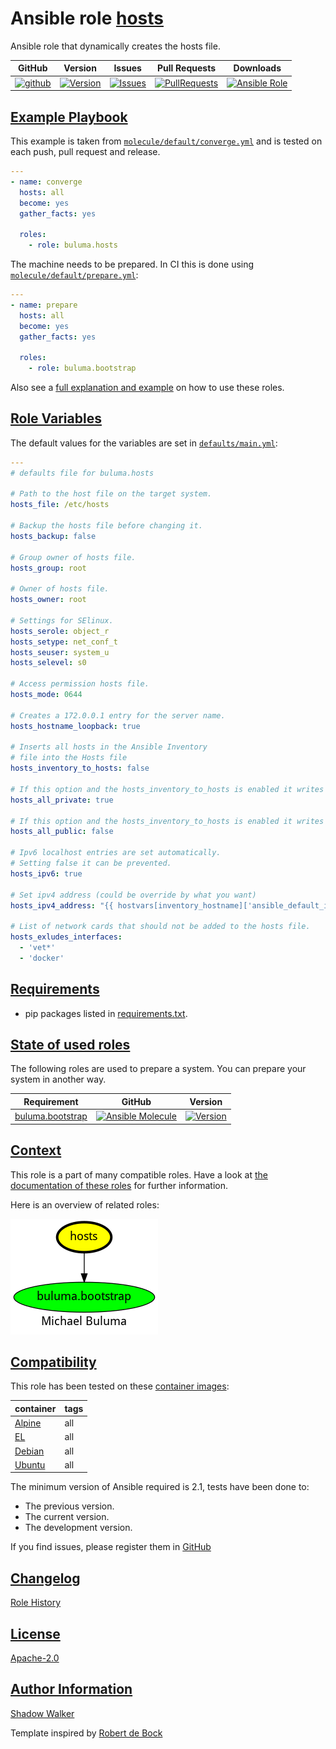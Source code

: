 # Ansible role [hosts](https://galaxy.ansible.com/ui/standalone/roles/buluma/hosts/documentation)

Ansible role that dynamically creates the hosts file.

|GitHub|Version|Issues|Pull Requests|Downloads|
|------|-------|------|-------------|---------|
|[![github](https://github.com/buluma/ansible-role-hosts/actions/workflows/molecule.yml/badge.svg)](https://github.com/buluma/ansible-role-hosts/actions/workflows/molecule.yml)|[![Version](https://img.shields.io/github/release/buluma/ansible-role-hosts.svg)](https://github.com/buluma/ansible-role-hosts/releases/)|[![Issues](https://img.shields.io/github/issues/buluma/ansible-role-hosts.svg)](https://github.com/buluma/ansible-role-hosts/issues/)|[![PullRequests](https://img.shields.io/github/issues-pr-closed-raw/buluma/ansible-role-hosts.svg)](https://github.com/buluma/ansible-role-hosts/pulls/)|[![Ansible Role](https://img.shields.io/ansible/role/d/buluma/hosts)](https://galaxy.ansible.com/ui/standalone/roles/buluma/hosts/documentation)|

## [Example Playbook](#example-playbook)

This example is taken from [`molecule/default/converge.yml`](https://github.com/buluma/ansible-role-hosts/blob/master/molecule/default/converge.yml) and is tested on each push, pull request and release.

```yaml
---
- name: converge
  hosts: all
  become: yes
  gather_facts: yes

  roles:
    - role: buluma.hosts
```

The machine needs to be prepared. In CI this is done using [`molecule/default/prepare.yml`](https://github.com/buluma/ansible-role-hosts/blob/master/molecule/default/prepare.yml):

```yaml
---
- name: prepare
  hosts: all
  become: yes
  gather_facts: yes

  roles:
    - role: buluma.bootstrap
```

Also see a [full explanation and example](https://buluma.github.io/how-to-use-these-roles.html) on how to use these roles.

## [Role Variables](#role-variables)

The default values for the variables are set in [`defaults/main.yml`](https://github.com/buluma/ansible-role-hosts/blob/master/defaults/main.yml):

```yaml
---
# defaults file for buluma.hosts

# Path to the host file on the target system.
hosts_file: /etc/hosts

# Backup the hosts file before changing it.
hosts_backup: false

# Group owner of hosts file.
hosts_group: root

# Owner of hosts file.
hosts_owner: root

# Settings for SElinux.
hosts_serole: object_r
hosts_setype: net_conf_t
hosts_seuser: system_u
hosts_selevel: s0

# Access permission hosts file.
hosts_mode: 0644

# Creates a 172.0.0.1 entry for the server name.
hosts_hostname_loopback: true

# Inserts all hosts in the Ansible Inventory
# file into the Hosts file
hosts_inventory_to_hosts: false

# If this option and the hosts_inventory_to_hosts is enabled it writes all private ip addresses from the inventory into the hosts
hosts_all_private: true

# If this option and the hosts_inventory_to_hosts is enabled it writes all public ip addresses from the inventory into the hosts.
hosts_all_public: false

# Ipv6 localhost entries are set automatically.
# Setting false it can be prevented.
hosts_ipv6: true

# Set ipv4 address (could be override by what you want)
hosts_ipv4_address: "{{ hostvars[inventory_hostname]['ansible_default_ipv4']['address'] }}"

# List of network cards that should not be added to the hosts file.
hosts_exludes_interfaces:
  - 'vet*'
  - 'docker'
```

## [Requirements](#requirements)

- pip packages listed in [requirements.txt](https://github.com/buluma/ansible-role-hosts/blob/master/requirements.txt).

## [State of used roles](#state-of-used-roles)

The following roles are used to prepare a system. You can prepare your system in another way.

| Requirement | GitHub | Version |
|-------------|--------|--------|
|[buluma.bootstrap](https://galaxy.ansible.com/buluma/bootstrap)|[![Ansible Molecule](https://github.com/buluma/ansible-role-bootstrap/actions/workflows/molecule.yml/badge.svg)](https://github.com/buluma/ansible-role-bootstrap/actions/workflows/molecule.yml)|[![Version](https://img.shields.io/github/release/buluma/ansible-role-bootstrap.svg)](https://github.com/shadowwalker/ansible-role-bootstrap)|

## [Context](#context)

This role is a part of many compatible roles. Have a look at [the documentation of these roles](https://buluma.github.io/) for further information.

Here is an overview of related roles:

![dependencies](https://raw.githubusercontent.com/buluma/ansible-role-hosts/png/requirements.png "Dependencies")

## [Compatibility](#compatibility)

This role has been tested on these [container images](https://hub.docker.com/u/buluma):

|container|tags|
|---------|----|
|[Alpine](https://hub.docker.com/repository/docker/buluma/alpine/general)|all|
|[EL](https://hub.docker.com/repository/docker/buluma/enterpriselinux/general)|all|
|[Debian](https://hub.docker.com/repository/docker/buluma/debian/general)|all|
|[Ubuntu](https://hub.docker.com/repository/docker/buluma/ubuntu/general)|all|

The minimum version of Ansible required is 2.1, tests have been done to:

- The previous version.
- The current version.
- The development version.

If you find issues, please register them in [GitHub](https://github.com/buluma/ansible-role-hosts/issues)

## [Changelog](#changelog)

[Role History](https://github.com/buluma/ansible-role-hosts/blob/master/CHANGELOG.md)

## [License](#license)

[Apache-2.0](https://github.com/buluma/ansible-role-hosts/blob/master/LICENSE)

## [Author Information](#author-information)

[Shadow Walker](https://buluma.github.io/)


Template inspired by [Robert de Bock](https://github.com/robertdebock)
